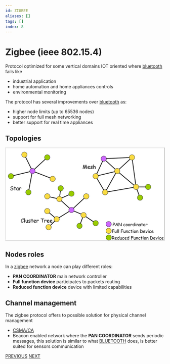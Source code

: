 ```yaml
---
id: ZIGBEE
aliases: []
tags: []
index: 8
---
```


# Zigbee (ieee 802.15.4)

Protocol optimized for some vertical domains IOT oriented where [bluetooth](mobile_systems/wireless/bluetooth.md) fails like

- industrial application
- home automation and home appliances controls
- environmental monitoring

The protocol has several improvements over [bluetooth](mobile_systems/wireless/bluetooth.md) as:

- higher node limits (up to 65536 nodes)
- support for full mesh networking
- better support for real time appliances

## Topologies

![](assets/mobile_systems/Pasted%20image%2020240321144834.png)

## Nodes roles

In a [zigbee](mobile_systems/wireless/zigbee.md) network a node can play different roles:

- **PAN COORDINATOR** main network controller
- **Full function device** participates to packets routing
- **Reduced function device** device with limited capabilities

## Channel management

The zigbee protocol offers to possible solution for physical channel management

- [CSMA/CA](mobile_systems/wireless/csma.md#csma/ca%20variant)
- Beacon enabled network where the **PAN COORDINATOR** sends periodic messages, this solution is similar to what [BLUETOOTH](mobile_systems/wireless/bluetooth.md) does, is better suited for sensors communication

[PREVIOUS](mobile_systems/wireless/bluetooth.md) [NEXT](mobile_systems/manets/manets.md)
